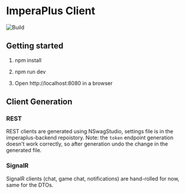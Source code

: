 # ImperaPlus Client

![Build](https://github.com/cschleiden/imperaplus-client/workflows/Build/badge.svg)

## Getting started

1. npm install

2. npm run dev

3. Open http://localhost:8080 in a browser

## Client Generation

### REST 

REST clients are generated using NSwagStudio, settings file is in the imperaplus-backend repoistory. Note: the `token` endpoint generation doesn't work correctly, so after generation undo the change in the generated file. 

### SignalR

SignalR clients (chat, game chat, notifications) are hand-rolled for now, same for the DTOs.
